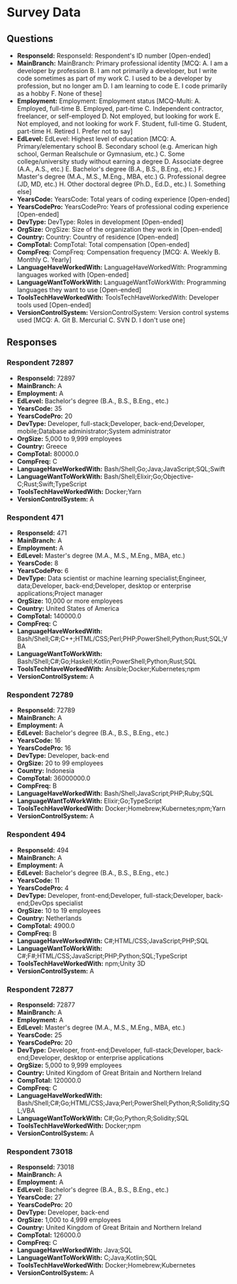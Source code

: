 # Survey Data

## Questions

- **ResponseId:** ResponseId: Respondent's ID number [Open-ended]
- **MainBranch:** MainBranch: Primary professional identity [MCQ: A. I am a developer by profession B. I am not primarily a developer, but I write code sometimes as part of my work C. I used to be a developer by profession, but no longer am D. I am learning to code E. I code primarily as a hobby F. None of these]
- **Employment:** Employment: Employment status [MCQ-Multi: A. Employed, full-time B. Employed, part-time C. Independent contractor, freelancer, or self-employed D. Not employed, but looking for work E. Not employed, and not looking for work F. Student, full-time G. Student, part-time H. Retired I. Prefer not to say]
- **EdLevel:** EdLevel: Highest level of education [MCQ: A. Primary/elementary school B. Secondary school (e.g. American high school, German Realschule or Gymnasium, etc.) C. Some college/university study without earning a degree D. Associate degree (A.A., A.S., etc.) E. Bachelor's degree (B.A., B.S., B.Eng., etc.) F. Master's degree (M.A., M.S., M.Eng., MBA, etc.) G. Professional degree (JD, MD, etc.) H. Other doctoral degree (Ph.D., Ed.D., etc.) I. Something else]
- **YearsCode:** YearsCode: Total years of coding experience [Open-ended]
- **YearsCodePro:** YearsCodePro: Years of professional coding experience [Open-ended]
- **DevType:** DevType: Roles in development [Open-ended]
- **OrgSize:** OrgSize: Size of the organization they work in [Open-ended]
- **Country:** Country: Country of residence [Open-ended]
- **CompTotal:** CompTotal: Total compensation [Open-ended]
- **CompFreq:** CompFreq: Compensation frequency [MCQ: A. Weekly B. Monthly C. Yearly]
- **LanguageHaveWorkedWith:** LanguageHaveWorkedWith: Programming languages worked with [Open-ended]
- **LanguageWantToWorkWith:** LanguageWantToWorkWith: Programming languages they want to use [Open-ended]
- **ToolsTechHaveWorkedWith:** ToolsTechHaveWorkedWith: Developer tools used [Open-ended]
- **VersionControlSystem:** VersionControlSystem: Version control systems used [MCQ: A. Git B. Mercurial C. SVN D. I don't use one]

## Responses

### Respondent 72897

- **ResponseId:** 72897
- **MainBranch:** A
- **Employment:** A
- **EdLevel:** Bachelor's degree (B.A., B.S., B.Eng., etc.)
- **YearsCode:** 35
- **YearsCodePro:** 20
- **DevType:** Developer, full-stack;Developer, back-end;Developer, mobile;Database administrator;System administrator
- **OrgSize:** 5,000 to 9,999 employees
- **Country:** Greece
- **CompTotal:** 80000.0
- **CompFreq:** C
- **LanguageHaveWorkedWith:** Bash/Shell;Go;Java;JavaScript;SQL;Swift
- **LanguageWantToWorkWith:** Bash/Shell;Elixir;Go;Objective-C;Rust;Swift;TypeScript
- **ToolsTechHaveWorkedWith:** Docker;Yarn
- **VersionControlSystem:** A

### Respondent 471

- **ResponseId:** 471
- **MainBranch:** A
- **Employment:** A
- **EdLevel:** Master's degree (M.A., M.S., M.Eng., MBA, etc.)
- **YearsCode:** 8
- **YearsCodePro:** 6
- **DevType:** Data scientist or machine learning specialist;Engineer, data;Developer, back-end;Developer, desktop or enterprise applications;Project manager
- **OrgSize:** 10,000 or more employees
- **Country:** United States of America
- **CompTotal:** 140000.0
- **CompFreq:** C
- **LanguageHaveWorkedWith:** Bash/Shell;C#;C++;HTML/CSS;Perl;PHP;PowerShell;Python;Rust;SQL;VBA
- **LanguageWantToWorkWith:** Bash/Shell;C#;Go;Haskell;Kotlin;PowerShell;Python;Rust;SQL
- **ToolsTechHaveWorkedWith:** Ansible;Docker;Kubernetes;npm
- **VersionControlSystem:** A

### Respondent 72789

- **ResponseId:** 72789
- **MainBranch:** A
- **Employment:** A
- **EdLevel:** Bachelor's degree (B.A., B.S., B.Eng., etc.)
- **YearsCode:** 16
- **YearsCodePro:** 16
- **DevType:** Developer, back-end
- **OrgSize:** 20 to 99 employees
- **Country:** Indonesia
- **CompTotal:** 36000000.0
- **CompFreq:** B
- **LanguageHaveWorkedWith:** Bash/Shell;JavaScript;PHP;Ruby;SQL
- **LanguageWantToWorkWith:** Elixir;Go;TypeScript
- **ToolsTechHaveWorkedWith:** Docker;Homebrew;Kubernetes;npm;Yarn
- **VersionControlSystem:** A

### Respondent 494

- **ResponseId:** 494
- **MainBranch:** A
- **Employment:** A
- **EdLevel:** Bachelor's degree (B.A., B.S., B.Eng., etc.)
- **YearsCode:** 11
- **YearsCodePro:** 4
- **DevType:** Developer, front-end;Developer, full-stack;Developer, back-end;DevOps specialist
- **OrgSize:** 10 to 19 employees
- **Country:** Netherlands
- **CompTotal:** 4900.0
- **CompFreq:** B
- **LanguageHaveWorkedWith:** C#;HTML/CSS;JavaScript;PHP;SQL
- **LanguageWantToWorkWith:** C#;F#;HTML/CSS;JavaScript;PHP;Python;SQL;TypeScript
- **ToolsTechHaveWorkedWith:** npm;Unity 3D
- **VersionControlSystem:** A

### Respondent 72877

- **ResponseId:** 72877
- **MainBranch:** A
- **Employment:** A
- **EdLevel:** Master's degree (M.A., M.S., M.Eng., MBA, etc.)
- **YearsCode:** 25
- **YearsCodePro:** 20
- **DevType:** Developer, front-end;Developer, full-stack;Developer, back-end;Developer, desktop or enterprise applications
- **OrgSize:** 5,000 to 9,999 employees
- **Country:** United Kingdom of Great Britain and Northern Ireland
- **CompTotal:** 120000.0
- **CompFreq:** C
- **LanguageHaveWorkedWith:** Bash/Shell;C#;Go;HTML/CSS;Java;Perl;PowerShell;Python;R;Solidity;SQL;VBA
- **LanguageWantToWorkWith:** C#;Go;Python;R;Solidity;SQL
- **ToolsTechHaveWorkedWith:** Docker;npm
- **VersionControlSystem:** A

### Respondent 73018

- **ResponseId:** 73018
- **MainBranch:** A
- **Employment:** A
- **EdLevel:** Bachelor's degree (B.A., B.S., B.Eng., etc.)
- **YearsCode:** 27
- **YearsCodePro:** 20
- **DevType:** Developer, back-end
- **OrgSize:** 1,000 to 4,999 employees
- **Country:** United Kingdom of Great Britain and Northern Ireland
- **CompTotal:** 126000.0
- **CompFreq:** C
- **LanguageHaveWorkedWith:** Java;SQL
- **LanguageWantToWorkWith:** C;Java;Kotlin;SQL
- **ToolsTechHaveWorkedWith:** Docker;Homebrew;Kubernetes
- **VersionControlSystem:** A

